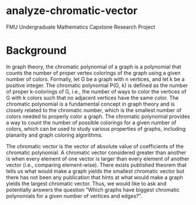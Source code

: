 # analyze-chromatic-vector
FMU Undergraduate Mathematics Capstone Research Project

# Background
In graph theory, the chromatic polynomial of a graph is a polynomial that counts the
number of proper vertex colorings of the graph using a given number of colors. Formally,
let G be a graph with n vertices, and let k be a positive integer. The chromatic polynomial
P(G, k) is defined as the number of proper k-colorings of G, i.e., the number of ways to
color the vertices of G with k colors such that no adjacent vertices have the same color.
The chromatic polynomial is a fundamental concept in graph theory and is closely related
to the chromatic number, which is the smallest number of colors needed to properly color
a graph. The chromatic polynomial provides a way to count the number of possible
colorings for a given number of colors, which can be used to study various properties of
graphs, including planarity and graph coloring algorithms.

The chromatic vector is the vector of absolute value of coefficients of the chromatic
polynomial. A chromatic vector considered greater than another is when every element of
one vector is larger than every element of another vector (i.e., comparing element-wise).
There exists published theorem that tells us what would make a graph yields the smallest
chromatic vector but there has not been any publication that hints at what would make a
graph yields the largest chromatic vector. Thus, we would like to ask and potentially
answers the question “Which graphs have biggest chromatic polynomials for a given
number of vertices and edges?”.
